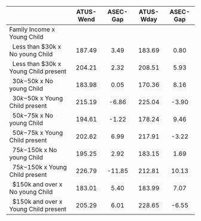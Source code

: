 
|                      |    ATUS-Wend |     ASEC-Gap |    ATUS-Wday |     ASEC-Gap |
| -------------------- | :----------: | :----------: | :----------: | :----------: |
| Family Income x Young Child |              |              |              |              |
| &nbsp;&nbsp;Less than $30k x No young Child |       187.49 |         3.49 |       183.69 |         0.80 |
| &nbsp;&nbsp;Less than $30k x Young Child present |       204.21 |         2.32 |       208.51 |         5.93 |
| &nbsp;&nbsp;$30k-$50k x No young Child |       183.98 |         0.05 |       170.36 |         8.16 |
| &nbsp;&nbsp;$30k-$50k x Young Child present |       215.19 |        -6.86 |       225.04 |        -3.90 |
| &nbsp;&nbsp;$50k-$75k x No young Child |       194.61 |        -1.22 |       178.24 |         9.46 |
| &nbsp;&nbsp;$50k-$75k x Young Child present |       202.62 |         6.99 |       217.91 |        -3.22 |
| &nbsp;&nbsp;$75k-$150k x No young Child |       195.25 |         2.92 |       183.15 |         1.69 |
| &nbsp;&nbsp;$75k-$150k x Young Child present |       226.79 |       -11.85 |       212.81 |        10.13 |
| &nbsp;&nbsp;$150k and over x No young Child |       183.01 |         5.40 |       183.99 |         7.07 |
| &nbsp;&nbsp;$150k and over x Young Child present |       205.29 |         6.01 |       228.65 |        -6.55 |

